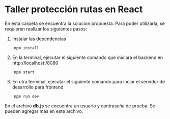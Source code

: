 # Taller protección rutas en React

En esta carpeta se encuentra la solucion propuesta. Para poder utilizarla, se requieren realizar los siguientes pasos:

1. Instalar las dependencias

```
    npm install
```

2. En la terminal, ejecutar el siguiente comando que iniciará el backend en http://localhost:/8080

```
    npm start
```

3. En otra terminal, ejecutar el siguiente comando para inciar el servidor de desarrollo para frontend

```
    npm run dev
```


En el archivo **db.js** se encuentra un usuario y contraseña de prueba. Se pueden agregar más en este archivo.  